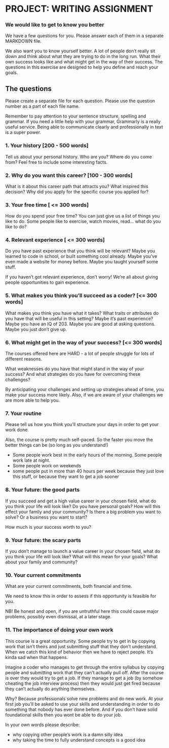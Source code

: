 # PROJECT: WRITING ASSIGNMENT

### We would like to get to know you better

We have a few questions for you. Please answer each of them in a separate MARKDOWN file.

We also want you to know yourself better. A lot of people don’t really sit down and think about what they are trying to do in the long run. What their own success looks like and what might get in the way of their success. The questions in this exercise are designed to help you define and reach your goals.

## The questions
Please create a separate file for each question. Please use the question number as a part of each file name.

Remember to pay attention to your sentence structure, spelling and grammar. If you need a little help with your grammar, Grammarly is a really useful service. Being able to communicate clearly and professionally in text is a super power.

### 1. Your history [200 - 500 words]

Tell us about your personal history. Who are you? Where do you come from? Feel free to include some interesting facts.

### 2. Why do you want this career? [100 - 300 words]

What is it about this career path that attracts you? What inspired this decision? Why did you apply for the specific course you applied for?

### 3. Your free time [ <= 300 words]

How do you spend your free time? You can just give us a list of things you like to do. Some people like to exercise, watch movies, read… what do you like to do?

### 4. Relevant experience [ <= 300 words]

Do you have past experience that you think will be relevant? Maybe you learned to code in school, or built something cool already. Maybe you’ve even made a website for money before. Maybe you taught yourself some stuff.

If you haven’t got relevant experience, don’t worry! We’re all about giving people opportunities to gain experience.

### 5. What makes you think you’ll succeed as a coder? [<= 300 words]

What makes you think you have what it takes? What traits or attributes do you have that will be useful in this setting? Maybe it’s past experience? Maybe you have an IQ of 203. Maybe you are good at asking questions. Maybe you just don’t give up.

### 6. What might get in the way of your success? [<= 300 words]

The courses offered here are HARD - a lot of people struggle for lots of different reasons.

What weaknesses do you have that might stand in the way of your success? And what strategies do you have for overcoming these challenges?

By anticipating your challenges and setting up strategies ahead of time, you make your success more likely. Also, if we are aware of your challenges we are more able to help you.

### 7. Your routine

Please tell us how you think you’ll structure your days in order to get your work done.

Also, the course is pretty much self-paced. So the faster you move the better things can be (so long as you understand!)

- Some people work best in the early hours of the morning. Some people work late at night.
- Some people work on weekends
- some people put in more than 40 hours per week because they just love this stuff, or because they want to get a job sooner

### 8. Your future: the good parts

If you succeed and get a high value career in your chosen field, what do you think your life will look like? Do you have personal goals? How will this effect your family and your community? Is there a big problem you want to solve? Or a business you want to start?

How much is your success worth to you?

### 9. Your future: the scary parts

If you don’t manage to launch a value career in your chosen field, what do you think your life will look like? What will this mean for your goals? What about your family and community?

### 10. Your current commitments

What are your current commitments, both financial and time.

We need to know this in order to assess if this opportunity is feasible for you.

NB! Be honest and open, if you are untruthful here this could cause major problems, possibly even dismissal, at a later stage.

### 11. The importance of doing your own work

This course is a great opportunity. Some people try to get in by copying work that isn’t theirs and just submitting stuff that they don’t understand. When we catch this kind of behavior then we have to reject people. It’s kinda sad when that happens.

Imagine a coder who manages to get through the entire syllabus by copying people and submitting work that they can’t actually pull off. After the course is over they would try to get a job. If they manage to get a job (by somehow cheating the job interview process) then they would just get fired because they can’t actually do anything themselves.

Why? Because professionals solve new problems and do new work. At your first job you’ll be asked to use your skills and understanding in order to do something that nobody has ever done before. And if you don’t have solid foundational skills then you wont be able to do your job.

In your own words please describe:

- why copying other people’s work is a damn silly idea
- why taking the time to fully understand concepts is a good idea